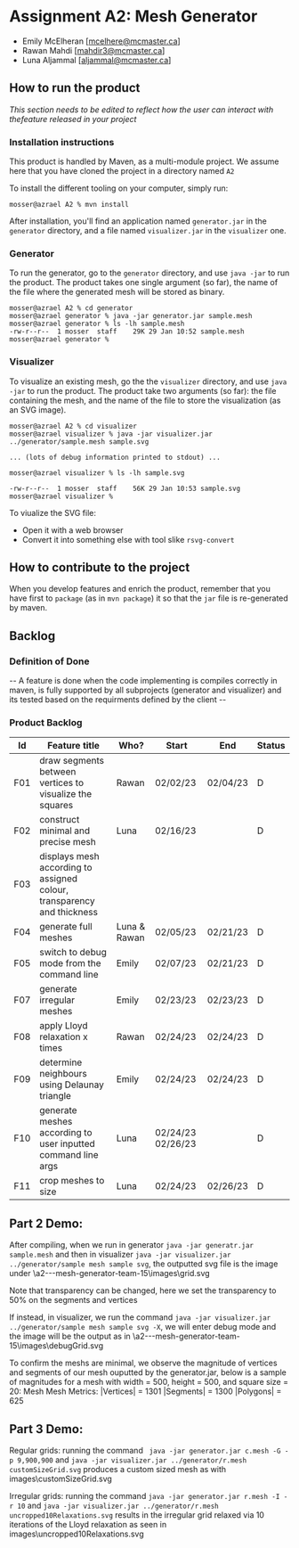 # Assignment A2: Mesh Generator

  - Emily McElheran [mcelhere@mcmaster.ca]
  - Rawan Mahdi [mahdir3@mcmaster.ca]
  - Luna Aljammal  [aljammal@mcmaster.ca]

## How to run the product

_This section needs to be edited to reflect how the user can interact with thefeature released in your project_

### Installation instructions

This product is handled by Maven, as a multi-module project. We assume here that you have cloned the project in a directory named `A2`

To install the different tooling on your computer, simply run:

```
mosser@azrael A2 % mvn install
```

After installation, you'll find an application named `generator.jar` in the `generator` directory, and a file named `visualizer.jar` in the `visualizer` one. 

### Generator

To run the generator, go to the `generator` directory, and use `java -jar` to run the product. The product takes one single argument (so far), the name of the file where the generated mesh will be stored as binary.

```
mosser@azrael A2 % cd generator 
mosser@azrael generator % java -jar generator.jar sample.mesh
mosser@azrael generator % ls -lh sample.mesh
-rw-r--r--  1 mosser  staff    29K 29 Jan 10:52 sample.mesh
mosser@azrael generator % 
```

### Visualizer

To visualize an existing mesh, go the the `visualizer` directory, and use `java -jar` to run the product. The product take two arguments (so far): the file containing the mesh, and the name of the file to store the visualization (as an SVG image).

```
mosser@azrael A2 % cd visualizer 
mosser@azrael visualizer % java -jar visualizer.jar ../generator/sample.mesh sample.svg

... (lots of debug information printed to stdout) ...

mosser@azrael visualizer % ls -lh sample.svg

-rw-r--r--  1 mosser  staff    56K 29 Jan 10:53 sample.svg
mosser@azrael visualizer %
```
To viualize the SVG file:


  - Open it with a web browser
  - Convert it into something else with tool slike `rsvg-convert`

## How to contribute to the project

When you develop features and enrich the product, remember that you have first to `package` (as in `mvn package`) it so that the `jar` file is re-generated by maven.

## Backlog

### Definition of Done

-- A feature is done when the code implementing is compiles correctly in maven, is fully supported by all subprojects (generator and visualizer) and its tested based on the requirments defined by the client --

### Product Backlog

| Id | Feature title | Who? | Start | End | Status |
|:--:|---------------|------|-------|-----|--------|
|  F01  | draw segments between vertices to visualize the squares | Rawan | 02/02/23 | 02/04/23 |    D    |
|  F02   | construct minimal and precise mesh | Luna | 02/16/23 | | D |
|  F03    | displays mesh according to assigned colour, transparency and thickness | | | | |
|  F04    | generate full meshes |Luna & Rawan| 02/05/23 | 02/21/23 | D |
|  F05    | switch to debug mode from the command line | Emily | 02/07/23 | 02/21/23 | D |
|  F07    | generate irregular meshes | Emily | 02/23/23 | 02/23/23 | D |
|  F08    | apply Lloyd relaxation x times | Rawan | 02/24/23 | 02/24/23 | D |
|  F09    | determine neighbours using Delaunay triangle | Emily | 02/24/23 | 02/24/23 | D |
|  F10    | generate meshes according to user inputted command line args | Luna | 02/24/23 02/26/23| | D |
|  F11    | crop meshes to size | Luna | 02/24/23 | 02/26/23 | D |

## Part 2 Demo:
After compiling, when we run in generator `java -jar generatr.jar sample.mesh` and then in visualizer `java -jar visualizer.jar ../generator/sample mesh sample svg`, the outputted svg file is the image under \a2---mesh-generator-team-15\images\grid.svg

Note that transparency can be changed, here we set the transparency to 50% on the segments and vertices

If instead, in visualizer, we run the command `java -jar visualizer.jar ../generator/sample mesh sample svg -X`, we will enter debug mode and the image will be the output as in \a2---mesh-generator-team-15\images\debugGrid.svg

To confirm the meshs are minimal, we observe the magnitude of vertices and segments of our mesh ouputted by the generator.jar, below is a sample of magnitudes for a mesh with width = 500, height = 500, and square size = 20:
Mesh Mesh Metrics: 
|Vertices| = 1301
|Segments| = 1300
|Polygons| = 625

## Part 3 Demo: 
Regular grids: running the command ` java -jar generator.jar c.mesh -G -p 9,900,900` and  `java -jar visualizer.jar ../generator/r.mesh customSizeGrid.svg` produces a custom sized mesh as with images\customSizeGrid.svg

Irregular grids: running the command `java -jar generator.jar r.mesh -I -r 10` and ` java -jar visualizer.jar ../generator/r.mesh uncropped10Relaxations.svg ` results in the irregular grid relaxed via 10 iterations of the Lloyd relaxation as seen in images\uncropped10Relaxations.svg

